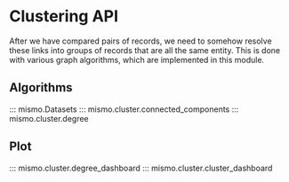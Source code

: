 # Clustering API

After we have compared pairs of records, we need to somehow resolve these links
into groups of records that are all the same entity. This is done with various
graph algorithms, which are implemented in this module.

## Algorithms

::: mismo.Datasets
::: mismo.cluster.connected_components
::: mismo.cluster.degree

## Plot

::: mismo.cluster.degree_dashboard
::: mismo.cluster.cluster_dashboard